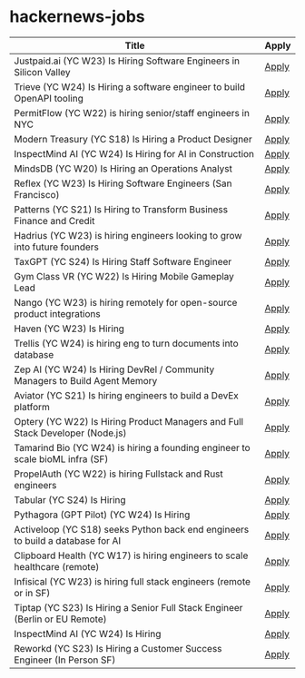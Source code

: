 # hackernews-jobs

<!-- table start -->

| Title | Apply |
|-------|-----|
| Justpaid.ai (YC W23) Is Hiring Software Engineers in Silicon Valley | [Apply](https://www.justpaid.ai/careers#roles) |
| Trieve (YC W24) Is Hiring a software engineer to build OpenAPI tooling | [Apply](https://www.ycombinator.com/companies/trieve/jobs/arKjyiM-software-engineer-openapi-tooling) |
| PermitFlow (YC W22) is hiring senior/staff engineers in NYC | [Apply](https://jobs.ashbyhq.com/permitflow?departmentId=d33195eb-8978-4439-abc6-5a8a072de808) |
| Modern Treasury (YC S18) Is Hiring a Product Designer | [Apply](https://jobs.ashbyhq.com/moderntreasury/269a944a-64e6-4dd1-b539-c9d5828ef0fe?utm_source=yYPEbOqnBd) |
| InspectMind AI (YC W24) Is Hiring for AI in Construction | [Apply](https://www.ycombinator.com/companies/inspectmind-ai/jobs/rPuRKf1-software-engineer) |
| MindsDB (YC W20) Is Hiring an Operations Analyst | [Apply](https://grnh.se/e9445a887us) |
| Reflex (YC W23) Is Hiring Software Engineers (San Francisco) | [Apply](https://www.ycombinator.com/companies/reflex/jobs/wz4GHux-software-engineer) |
| Patterns (YC S21) Is Hiring to Transform Business Finance and Credit | [Apply](https://patterns-ai.notion.site/Patterns-S21-is-Hiring-to-Transform-Business-Finance-and-Credit-13d50d51405d803d8f04c4272725f166) |
| Hadrius (YC W23) is hiring engineers looking to grow into future founders | [Apply](https://www.ycombinator.com/companies/hadrius/jobs/7pxGZTl-founding-engineer) |
| TaxGPT (YC S24) Is Hiring Staff Software Engineer | [Apply](https://www.ycombinator.com/companies/taxgpt/jobs/VqOr5LP-staff-software-engineer-gen-ai-focused) |
| Gym Class VR (YC W22) Is Hiring Mobile Gameplay Lead | [Apply](https://www.ycombinator.com/companies/gym-class-by-irl-studios/jobs/BigNKT1-mobile-game-engineer-staff-principal) |
| Nango (YC W23) is hiring remotely for open-source product integrations | [Apply](https://nango.dev/jobs) |
| Haven (YC W23) Is Hiring | [Apply](https://www.ycombinator.com/companies/haven-2/jobs/MUGkU8h-founding-engineer) |
| Trellis (YC W24) is hiring eng to turn documents into database | [Apply](https://www.ycombinator.com/companies/trellis/jobs/1ypWafM-founding-engineer-full-time-backend-ml-infra) |
| Zep AI (YC W24) Is Hiring DevRel / Community Managers to Build Agent Memory | [Apply](https://www.getzep.com/careers) |
| Aviator (YC S21) Is hiring engineers to build a DevEx platform | [Apply](https://www.ycombinator.com/companies/aviator/jobs/2fmcI6d-software-engineer-fullstack) |
| Optery (YC W22) Is Hiring Product Managers and Full Stack Developer (Node.js) | [Apply](https://www.workatastartup.com/companies/optery) |
| Tamarind Bio (YC W24) is hiring a founding engineer to scale bioML infra (SF) | [Apply](https://www.ycombinator.com/companies/tamarind-bio/jobs/OEkMxsJ-founding-software-engineer) |
| PropelAuth (YC W22) is hiring Fullstack and Rust engineers | [Apply](https://www.ycombinator.com/companies/propelauth/jobs) |
| Tabular (YC S24) Is Hiring | [Apply](https://www.ycombinator.com/companies/tabular/jobs/nGeV93o-data-scientist-ai) |
| Pythagora (GPT Pilot) (YC W24) Is Hiring | [Apply](https://www.ycombinator.com/companies/pythagora-gpt-pilot/jobs/CNr5q8B-ux-designer-wanted-to-design-a-new-user-experience-for-developers-in-the-ai-world) |
| Activeloop (YC S18) seeks Python back end engineers to build a database for AI | [Apply](https://www.ycombinator.com/companies/activeloop/jobs/kCU6ZNq-python-backend-engineer) |
| Clipboard Health (YC W17) is hiring engineers to scale healthcare (remote) | [Apply](https://www.clipboardhealth.com/engineering) |
| Infisical (YC W23) is hiring full stack engineers (remote or in SF) | [Apply](https://www.ycombinator.com/companies/infisical/jobs/vh2CVJc-full-stack-engineer-remote) |
| Tiptap (YC S23) Is Hiring a Senior Full Stack Engineer (Berlin or EU Remote) | [Apply](https://www.ycombinator.com/companies/tiptap/jobs/ZJhpyYA-senior-full-stack-engineer) |
| InspectMind AI (YC W24) Is Hiring | [Apply](https://www.ycombinator.com/companies/inspectmind-ai/jobs/U0mh0Bf-software-engineer) |
| Reworkd (YC S23) Is Hiring a Customer Success Engineer (In Person SF) | [Apply](https://www.ycombinator.com/companies/reworkd/jobs/KAy2JN4-customer-success-engineer) |

<!-- table end -->

